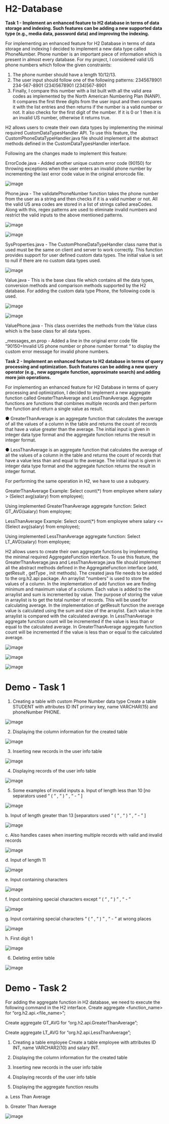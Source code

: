 # H2-Database

**Task 1 - Implement an enhanced feature to H2 database in terms of data storage and indexing. Such features can be adding a new supported data type (e.g., media data, password data) and improving the indexing.**

For implementing an enhanced feature for H2 Database in terms of data storage and indexing I decided to implement a new data type called PhoneNumber. Phone number is an important piece of information which is present in almost every database. For my project, I considered valid US phone numbers which follow the given constraints:

1. The phone number should have a length 10/12/13.
2. The user input should follow one of the following patterns:
2345678901
234-567-8901
(234)5678901
(234)567-8901
3. Finally, I compare this number with a list built with all the valid area codes as implemented by the North American Numbering Plan (NANP). It compares the first three digits from the user input and then compares it with the list entries and then returns if the number is a valid number or not. It also checks for the first digit of the number. If it is 0 or 1 then it is an invalid US number, otherwise it returns true.

H2 allows users to create their own data types by implementing the minimal required CustomDataTypesHandler API. To use this feature, the CustomPhoneDataTypeHandler.java file should implement all the abstract methods defined in the CustomDataTypesHandler interface. 

Following are the changes made to implement this feature: 

ErrorCode.java - Added another unique custom error code (90150) for throwing exceptions when the user enters an invalid phone number by incrementing the last error code value in the original errorcode file.

![image](https://user-images.githubusercontent.com/46695666/120840681-88dda680-c538-11eb-8c7a-e376e9113247.png)

Phone.java - The validatePhoneNumber function takes the phone number from the user as a string and then checks if it is a valid number or not. All the valid US area codes are stored in a list of strings called areaCodes. Along with this, regex patterns are used to eliminate invalid numbers and restrict the valid inputs to the above mentioned patterns.

![image](https://user-images.githubusercontent.com/46695666/120840763-a14dc100-c538-11eb-935a-da3e0191bf41.png)

![image](https://user-images.githubusercontent.com/46695666/120840832-b9254500-c538-11eb-95cf-51b04cc9df1e.png)

SysProperties.java - The CustomPhoneDataTypeHandler class name that is used must be the same on client and server to work correctly. This function provides support for user defined custom data types. The initial value is set to null if there are no custom data types used.

![image](https://user-images.githubusercontent.com/46695666/120840943-df4ae500-c538-11eb-9060-91ce8c58e6ce.png)

Value.java - This is the base class file which contains all the data types, conversion methods and comparison methods supported by the H2 database. For adding the custom data type Phone, the following code is used.

![image](https://user-images.githubusercontent.com/46695666/120841505-947d9d00-c539-11eb-9c9b-5cd73c74eea4.png)

![image](https://user-images.githubusercontent.com/46695666/120841744-e32b3700-c539-11eb-8d47-caf401fc52ae.png)

ValuePhone.java - This class overrides the methods from the Value class which is the base class for all data types.

_messages_en.prop - Added a line in the original error code file “90150=Invalid US phone number or phone number format “ to display the custom error message for invalid phone numbers.


**Task 2 - Implement an enhanced feature to H2 database in terms of query processing and optimization. Such features can be adding a new query operator (e.g., new aggregate function, approximate search) and adding more join operations.**

For implementing an enhanced feature for H2 Database in terms of query processing and optimization, I decided to implement a new aggregate function called GreaterThanAverage and LessThanAverage. Aggregate functions are functions that combines multiple records and then perform the function and return a single value as result.

● GreaterThanAverage is an aggregate function that calculates the average of all the values of a column in the table and returns the count of records that have a value greater than the average. The initial input is given in integer data type format and the aggregate function returns the result in integer format. 

● LessThanAverage is an aggregate function that calculates the average of all the values of a column in the table and returns the count of records that have a value less than and equal to the average. The initial input is given in integer data type format and the aggregate function returns the result in integer format.

For performing the same operation in H2, we have to use a subquery.

GreaterThanAverage
Example: Select count(*) from employee where salary > (Select avg(salary) from employee);

Using implemented GreaterThanAverage aggregate function:
Select GT_AVG(salary) from employee;

LessThanAverage
Example: Select count(*) from employee where salary <= (Select avg(salary) from employee);

Using implemented LessThanAverage aggregate function:
Select LT_AVG(salary) from employee;

H2 allows users to create their own aggregate functions by implementing the minimal required AggregateFunction interface. To use this feature, the GreaterThanAverage.java and LessThanAverage.java file should implement all the abstract methods defined in the AggregateFunction interface (add, getResult , getType , init methods). The created java file
needs to be added to the org.h2.api package. An arraylist "numbers" is used to store the values of a column. In the implementation of add function we are finding minimum and maximum value of a column. Each value is added to the arraylist and sum is incremented by value. The purpose of storing the value in arraylist is to get the total number of records. This will be used for calculating average. In the implementation of getResult function the average value is calculated using the sum and size of the arraylist. Each value in the arraylist is compared with the calculated average. In LessThanAverage aggregate function count will be incremented if the value is less than or equal to the calculated average. In GreaterThanAverage aggregate function count will be incremented if the value is less than or equal to the calculated average.

![image](https://user-images.githubusercontent.com/46695666/120853539-d282bd00-c549-11eb-9e51-2dbd3bd1b1bd.png)

![image](https://user-images.githubusercontent.com/46695666/120853588-e9c1aa80-c549-11eb-966d-240fa49bb80a.png)

![image](https://user-images.githubusercontent.com/46695666/120854268-e8dd4880-c54a-11eb-93bf-0ece64cb6ca3.png)


# Demo - Task 1

1. Creating a table with custom Phone Number data type
Create a table STUDENT with attributes ID INT primary key, name VARCHAR(15) and phoneNumber PHONE.

![image](https://user-images.githubusercontent.com/46695666/120867107-3f548200-c55f-11eb-915b-5e60b22d88f8.png)

2. Displaying the column information for the created table

![image](https://user-images.githubusercontent.com/46695666/120867154-598e6000-c55f-11eb-8579-d5a726293811.png)

3. Inserting new records in the user info table

![image](https://user-images.githubusercontent.com/46695666/120867174-64e18b80-c55f-11eb-85af-942a0f943b34.png)

4. Displaying records of the user info table

![image](https://user-images.githubusercontent.com/46695666/120867192-6dd25d00-c55f-11eb-9d37-eb15435cb3e5.png)

5. Some examples of invalid inputs
a. Input of length less than 10 [no separators used “ ( “ , “ ) ” , “ - ” ]

![image](https://user-images.githubusercontent.com/46695666/120867236-85114a80-c55f-11eb-860c-36202c9db7e3.png)

b. Input of length greater than 13 [separators used “ ( “ , “ ) ” , “ - ” ]

![image](https://user-images.githubusercontent.com/46695666/120867247-8a6e9500-c55f-11eb-9b82-fed403af2e18.png)

c. Also handles cases when inserting multiple records with valid and invalid records

![image](https://user-images.githubusercontent.com/46695666/120867265-9195a300-c55f-11eb-8ab3-cc628be94cfa.png)

d. Input of length 11

![image](https://user-images.githubusercontent.com/46695666/120867279-98241a80-c55f-11eb-9439-f6e873777ca7.png)

e. Input containing characters

![image](https://user-images.githubusercontent.com/46695666/120867298-9fe3bf00-c55f-11eb-874e-ae7e979d989c.png)

f. Input containing special characters except “ ( “ , “ ) ” , “ - ”

![image](https://user-images.githubusercontent.com/46695666/120867308-a6723680-c55f-11eb-8667-3c271cfbb51f.png)

g. Input containing special characters “ ( “ , “ ) ” , “ - ” at wrong places

![image](https://user-images.githubusercontent.com/46695666/120867318-ae31db00-c55f-11eb-97ae-33d4b079d404.png)

h. First digit 1

![image](https://user-images.githubusercontent.com/46695666/120867333-b4c05280-c55f-11eb-84b1-f582d0e69cd4.png)

6. Deleting entire table

![image](https://user-images.githubusercontent.com/46695666/120867359-c0137e00-c55f-11eb-945b-e23bd0281be2.png)

# Demo - Task 2

For adding the aggregate function in H2 database, we need to execute the following command in the H2 interface.
Create aggregate <function_name> for “org.h2.api.<file_name>”;

Create aggregate GT_AVG for “org.h2.api.GreaterThanAverage”;



Create aggregate LT_AVG for “org.h2.api.LessThanAverage”;


1. Creating a table employee
Create a table employee with attributes ID INT, name VARCHAR2(10) and salary INT.


2. Displaying the column information for the created table


3. Inserting new records in the user info table


4. Displaying records of the user info table



5. Displaying the aggregate function results

a. Less Than Average



b. Greater Than Average

![image](https://user-images.githubusercontent.com/46695666/120868035-1cc36880-c561-11eb-8325-4bd746dd0992.png)

